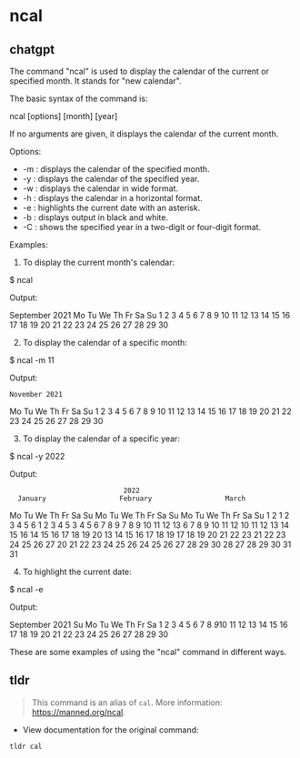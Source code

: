 # ncal 
## chatgpt 
The command "ncal" is used to display the calendar of the current or specified month. It stands for "new calendar".

The basic syntax of the command is:

ncal [options] [month] [year]

If no arguments are given, it displays the calendar of the current month.

Options:

- -m : displays the calendar of the specified month.
- -y : displays the calendar of the specified year.
- -w : displays the calendar in wide format.
- -h : displays the calendar in a horizontal format.
- -e : highlights the current date with an asterisk.
- -b : displays output in black and white.
- -C : shows the specified year in a two-digit or four-digit format.

Examples:

1. To display the current month's calendar:

$ ncal

Output:

   September 2021
Mo Tu We Th Fr Sa Su
       1  2  3  4  5
 6  7  8  9 10 11 12
13 14 15 16 17 18 19
20 21 22 23 24 25 26
27 28 29 30      

2. To display the calendar of a specific month:

$ ncal -m 11

Output:

    November 2021
Mo Tu We Th Fr Sa Su
 1  2  3  4  5  6  7
 8  9 10 11 12 13 14
15 16 17 18 19 20 21
22 23 24 25 26 27 28
29 30              

3. To display the calendar of a specific year:

$ ncal -y 2022

Output:

                                2022
      January                  February                  March
Mo Tu We Th Fr Sa Su    Mo Tu We Th Fr Sa Su    Mo Tu We Th Fr Sa Su
                1  2          1  2  3  4  5  6          1  2  3  4  5
 3  4  5  6  7  8  9     7  8  9 10 11 12 13     6  7  8  9 10 11 12
10 11 12 13 14 15 16    14 15 16 17 18 19 20    13 14 15 16 17 18 19
17 18 19 20 21 22 23    21 22 23 24 25 26 27    20 21 22 23 24 25 26
24 25 26 27 28 29 30    28                      27 28 29 30 31      
31                                                                

4. To highlight the current date:

$ ncal -e

Output:

   September 2021
Su Mo Tu We Th Fr Sa
          1  2  3  4
 5  6  7  8 *9*10 11
12 13 14 15 16 17 18
19 20 21 22 23 24 25
26 27 28 29 30      

These are some examples of using the "ncal" command in different ways. 

## tldr 
 
> This command is an alias of `cal`.
> More information: <https://manned.org/ncal>.

- View documentation for the original command:

`tldr cal`
